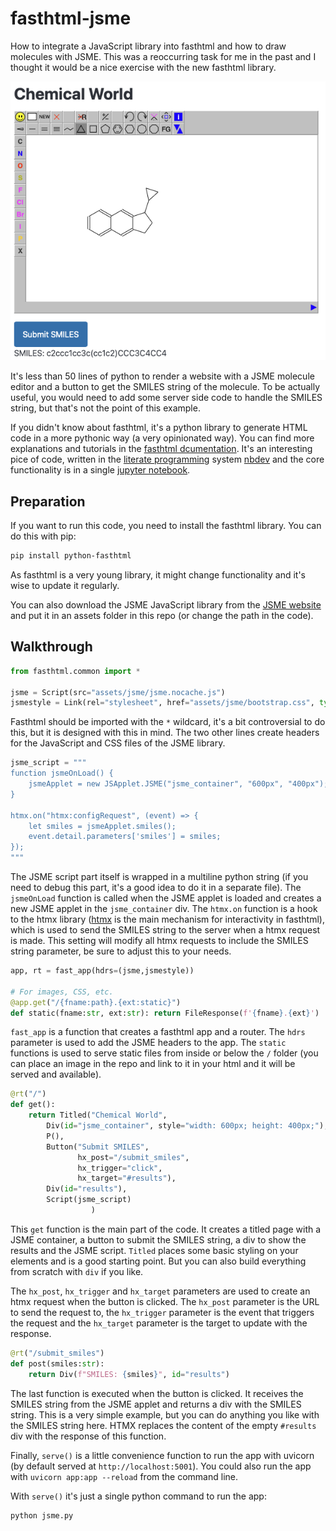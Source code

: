 # fasthtml-jsme

How to integrate a JavaScript library into fasthtml and how to draw molecules with JSME. This was a reoccurring task for me in the past and I thought it would be a nice exercise with the new fasthtml library.

![](screenshot.png)

It's less than 50 lines of python to render a website with a JSME molecule editor and a button to get the SMILES string of the molecule. To be actually useful, you would need to add some server side code to handle the SMILES string, but that's not the point of this example.

If you didn't know about fasthtml, it's a python library to generate HTML code in a more pythonic way (a very opinionated way). You can find more explanations and tutorials in the [fasthtml dcumentation](https://docs.fastht.ml/). It's an interesting pice of code, written in the [literate programming](https://www.youtube.com/watch?v=l7zS8Ld4_iA) system [nbdev](https://nbdev.fast.ai) and the core functionality is in a single [jupyter notebook](https://github.com/AnswerDotAI/fasthtml/blob/main/nbs/api/00_core.ipynb).

## Preparation

If you want to run this code, you need to install the fasthtml library. You can do this with pip:

```bash
pip install python-fasthtml
```

As fasthtml is a very young library, it might change functionality and it's wise to update it regularly.

You can also download the JSME JavaScript library from the [JSME website](https://jsme-editor.github.io) and put it in an assets folder in this repo (or change the path in the code).

## Walkthrough

```python
from fasthtml.common import * 

jsme = Script(src="assets/jsme/jsme.nocache.js")
jsmestyle = Link(rel="stylesheet", href="assets/jsme/bootstrap.css", type="text/css")
```

Fasthtml should be imported with the `*` wildcard, it's a bit controversial to do this, but it is designed with this in mind. The two other lines create headers for the JavaScript and CSS files of the JSME library.

```python
jsme_script = """
function jsmeOnLoad() {
    jsmeApplet = new JSApplet.JSME("jsme_container", "600px", "400px");
}

htmx.on("htmx:configRequest", (event) => {
    let smiles = jsmeApplet.smiles();
    event.detail.parameters['smiles'] = smiles;
});
"""
```

The JSME script part itself is wrapped in a multiline python string (if you need to debug this part, it's a good idea to do it in a separate file). The `jsmeOnLoad` function is called when the JSME applet is loaded and creates a new JSME applet in the `jsme_container` div. The `htmx.on` function is a hook to the htmx library ([htmx](https://htmx.org) is the main mechanism for interactivity in fasthtml), which is used to send the SMILES string to the server when a htmx request is made. This setting will modify all htmx requests to include the SMILES string parameter, be sure to adjust this to your needs.

```python
app, rt = fast_app(hdrs=(jsme,jsmestyle))

# For images, CSS, etc.
@app.get("/{fname:path}.{ext:static}")
def static(fname:str, ext:str): return FileResponse(f'{fname}.{ext}')
```

`fast_app` is a function that creates a fasthtml app and a router. The `hdrs` parameter is used to add the JSME headers to the app. The `static` functions is used to serve static files from inside or below the `/` folder (you can place an image in the repo and link to it in your html and it will be served and available).

```python
@rt("/")
def get():
    return Titled("Chemical World", 
        Div(id="jsme_container", style="width: 600px; height: 400px;"),
        P(),
        Button("Submit SMILES", 
               hx_post="/submit_smiles", 
               hx_trigger="click",
               hx_target="#results"),
        Div(id="results"),
        Script(jsme_script)
                  )
```

This `get` function is the main part of the code. It creates a titled page with a JSME container, a button to submit the SMILES string, a div to show the results and the JSME script. `Titled` places some basic styling on your elements and is a good starting point. But you can also build everything from scratch with `div` if you like.

 The `hx_post`, `hx_trigger` and `hx_target` parameters are used to create an htmx request when the button is clicked. The `hx_post` parameter is the URL to send the request to, the `hx_trigger` parameter is the event that triggers the request and the `hx_target` parameter is the target to update with the response.

```python
@rt("/submit_smiles")
def post(smiles:str):
    return Div(f"SMILES: {smiles}", id="results")
```

The last function is executed when the button is clicked. It receives the SMILES string from the JSME applet and returns a div with the SMILES string. This is a very simple example, but you can do anything you like with the SMILES string here. HTMX replaces the content of the empty `#results` div with the response of this function.

Finally, `serve()` is a little convenience function to run the app with uvicorn (by default served at `http://localhost:5001`). You could also run the app with `uvicorn app:app --reload` from the command line.

With `serve()` it's just a single python command to run the app:

```bash
python jsme.py
```
